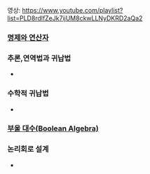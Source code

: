 영상: https://www.youtube.com/playlist?list=PLD8rdlfZeJk7ijUM8ckwLLNyDKRD2aQa2

### [명제와 연산자](../이산수학-기초/명제와-연산자.md)


### 추론,연역법과 귀납법
- 

### 수학적 귀납법
- 

### [부울 대수(Boolean Algebra)](이산-수학/명제,추론,귀납,부울대수/부울-대수.md)

### 논리회로 설계
- 
